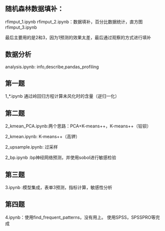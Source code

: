 
## 随机森林数据填补：
rfimput_1.ipynb
rfimput_2.ipynb：数据填补，百分比数据统计，直方图
rfimput_3.ipynb

最后主要用的是2和3，因为1预测的效果太差，最后通过观察的方式进行填补

## 数据分析
analysis.ipynb: info,describe,pandas_profiling

## 第一题

1_*.ipynb
通过岭回归方程计算未风化时的含量（逆归一化）

## 第二题

2_kmean_PCA.ipynb:两个思路：PCA+K-means++，K-means++（铅钡）

2_kmean.ipynb: K-means++（高钾）

2_upsample.ipynb: 过采样

2_bp.ipynb :bp神经网络预测，并使用sobol进行敏感检验


## 第三题

3.ipynb :模型集成，表单3预测，指标计算，敏感性分析


## 第四题

4.ipynb：使用find_frequent_patterns，没有用上。
使用SPSS，SPSSPRO等完成